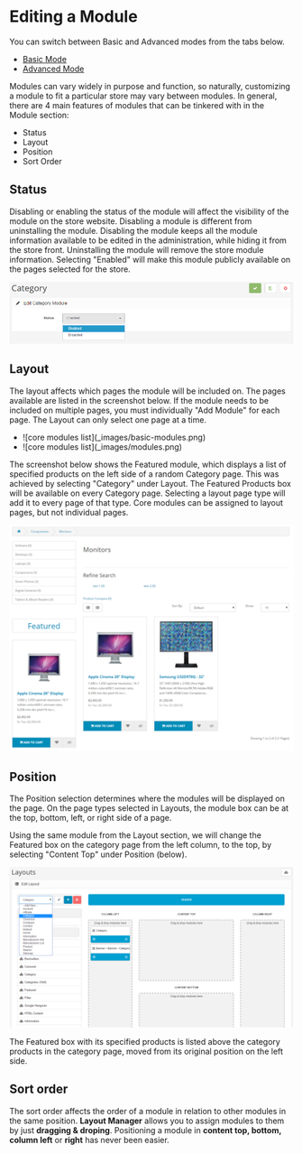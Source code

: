 Editing a Module
========

<div class="uk-alert-info uk-alert">
  <span class="uk-icon-info-circle"></span> You can switch between Basic and Advanced modes from the tabs below.
</div>
<ul class="uk-tab" data-uk-tab="{connect:'#doc-tabs', animation: 'fade'}">
    <li><a href="">Basic Mode</a></li>
    <li><a href="">Advanced Mode</a></li>
</ul>

Modules can vary widely in purpose and function, so naturally, customizing a module to fit a particular store may vary between modules. In general, there are 4 main features of modules that can be tinkered with in the Module section:

- Status
- Layout
- Position
- Sort Order

Status
--------

Disabling or enabling the status of the module will affect the visibility of the module on the store website. Disabling a module is different from uninstalling the module. Disabling the module keeps all the module information available to be edited in the administration, while hiding it from the store front. Uninstalling the module will remove the store module information. Selecting "Enabled" will make this module publicly available on the pages selected for the store.

![category module edit](_images/modules-3.png)

Layout
-------

The layout affects which pages the module will be included on. The pages available are listed in the screenshot below. If the module needs to be included on multiple pages, you must individually "Add Module" for each page. The Layout can only select one page at a time.

<ul id="doc-tabs" class="uk-switcher uk-margin">
    <li markdown="1">![core modules list](_images/basic-modules.png)</li>
    <li markdown="1">![core modules list](_images/modules.png)</li>
</ul>

The screenshot below shows the Featured module, which displays a list of specified products on the left side of a random Category page. This was achieved by selecting "Category" under Layout. The Featured Products box will be available on every Category page. Selecting a layout page type will add it to every page of that type. Core modules can be assigned to layout pages, but not individual pages.

![category module front-end](_images/modules-1.png)

Position
--------

The Position selection determines where the modules will be displayed on the page. On the page types selected in Layouts, the module box can be at the top, bottom, left, or right side of a page.

Using the same module from the Layout section, we will change the Featured box on the category page from the left column, to the top, by selecting "Content Top" under Position (below).

![category module layout](_images/modules-2.png)

The Featured box with its specified products is listed above the category products in the category page, moved from its original position on the left side.

Sort order
-----------

The sort order affects the order of a module in relation to other modules in the same position. **Layout Manager** allows you to assign modules to them by just **dragging & droping**. Positioning a module in **content top, bottom, column left** or **right** has never been easier.